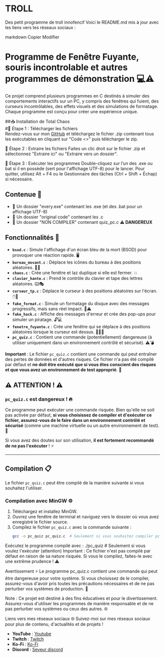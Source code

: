 # TROLL
Des petit programme de troll innofencif
Voici le README.md mis à jour avec les liens vers tes réseaux sociaux :

markdown
Copier
Modifier
# Programme de Fenêtre Fuyante, souris incontrolable et autres programmes de démonstration 💻⚠️

Ce projet comprend plusieurs programmes en C destinés à simuler des comportements interactifs sur un PC, y compris des fenêtres qui fuient, des curseurs incontrôlables, des effets visuels et des simulations de formatage. Chaque programme est conçu pour créer une expérience unique.

##📥 Installation de Total Chaos  
#📌 Étape 1 : Télécharger les fichiers  
Rendez-vous sur mon [GitHub](https://github.com/4TO-OFF/TROLL) et téléchargez le fichier .zip contenant tous les exécutables en cliquant sur "Code <\>" puis télécharger le zip.  

📌 Étape 2 : Extraire les fichiers
Faites un clic droit sur le fichier .zip et sélectionnez "Extraire ici" ou "Extraire vers un dossier".

📌 Étape 3 : Exécuter les programmes
Double-cliquez sur l’un des .exe ou bat si il en possède (sert pour l'affichage UTF-8) pour le lancer.
Pour quitter, utilisez Alt + F4 ou le Gestionnaire des tâches (Ctrl + Shift + Échap) si nécessaire.

## Contenue 📂

- 📂 Un dossier "every.exe" contenant les .exe (et des .bat pour un affichage UTF-8)
- 📂 Un dossier "original code" contenant les .c  
- 📂 Un dossier "NON COMPILER" contenant quiz_pc.c **⚠️ DANGEREUX**  

## Fonctionnalités 📂

- **`bsod.c`** : Simule l'affichage d'un écran bleu de la mort (BSOD) pour provoquer une réaction rapide. 🖥️
- **`bureau_movant.c`** : Déplace les icônes du bureau à des positions aléatoires. 📁🔄
- **`chaos.c`** : Crée une fenêtre et laz duplique si elle est fermer. 💥
- **`clavier_hante.c`** : Prend le contrôle du clavier et tape des lettres aléatoires. ⌨️🎭
- **`curseur_tp.c`** : Déplace le curseur à des positions aléatoires sur l'écran. 🖱️🔀
- **`fake_format.c`** : Simule un formatage du disque avec des messages progressifs, mais sans réel impact. 💾⚠️
- **`fake_hack.c`** : Affiche des messages d'erreur et crée des pop-ups pour simuler un piratage. 🔓💻
- **`fenetre_fuyante.c`** : Crée une fenêtre qui se déplace à des positions aléatoires lorsque le curseur est dessus. 🏃‍♂️💨
- **`pc_quiz.c`** : Contient une commande (potentiellement) dangereuse (à utiliser uniquement dans un environnement contrôlé et sécurisé). ⚠️💣

**Important** : Le fichier `pc_quiz.c` contient une commande qui peut entraîner des pertes de données et d'autres risques. Ce fichier n'a pas été compilé par défaut et **ne doit être exécuté que si vous êtes conscient des risques et que vous avez un environnement de test approprié**. 🔴

## ⚠️ ATTENTION ! ⚠️

### **`pc_quiz.c` est dangereux !** 🔥

Ce programme peut exécuter une commande risquée. Bien qu'elle ne soit pas activée par défaut, **si vous choisissez de compiler et d'exécuter ce fichier, assurez-vous de le faire dans un environnement contrôlé et sécurisé** (comme une machine virtuelle ou un autre environnement de test). 🚨

Si vous avez des doutes sur son utilisation, **il est fortement recommandé de ne pas l'exécuter** ! ⚡

---

## Compilation 📋

Le fichier `pc_quiz.c` peut être compilé de la manière suivante si vous souhaitez l'utiliser.

### Compilation avec MinGW ⚙️

1. Téléchargez et installez MinGW.
2. Ouvrez une fenêtre de terminal et naviguez vers le dossier où vous avez enregistré le fichier source.
3. Compilez le fichier `pc_quiz.c` avec la commande suivante :
   ```bash
   gcc -o pc_quiz pc_quiz.c  # Seulement si vous souhaitez compiler pc_quiz.c
Exécutez le programme compilé avec :
./pc_quiz  # Seulement si vous voulez l'exécuter (attention)
Important : Ce fichier n'est pas compilé par défaut en raison de sa nature risquée. Si vous le compilez, faites-le avec une extrême prudence ! ⚠️

Avertissement ⚡
Le programme pc_quiz.c contient une commande qui peut être dangereuse pour votre système. Si vous choisissez de le compiler, assurez-vous d'avoir pris toutes les précautions nécessaires et de ne pas perturber vos systèmes de production. 🚫

Note : Ce projet est destiné à des fins éducatives et pour le divertissement. Assurez-vous d'utiliser les programmes de manière responsable et de ne pas perturber vos systèmes ou ceux des autres. 🌐

Liens vers mes réseaux sociaux 🌐
Suivez-moi sur mes réseaux sociaux pour plus de contenu, d'actualités et de projets !

- **YouTube** : [Youtube](https://www.youtube.com/c/4TOOFF)
- **Twitch** : [Twitch](https://www.twitch.tv/4to_off)
- **Ko-Fi** : [Ko-Fi](https://ko-fi.com/4to_off)
- **Discord** : [Seveur discord](https://discord.gg/WpwYCyWsxN)
